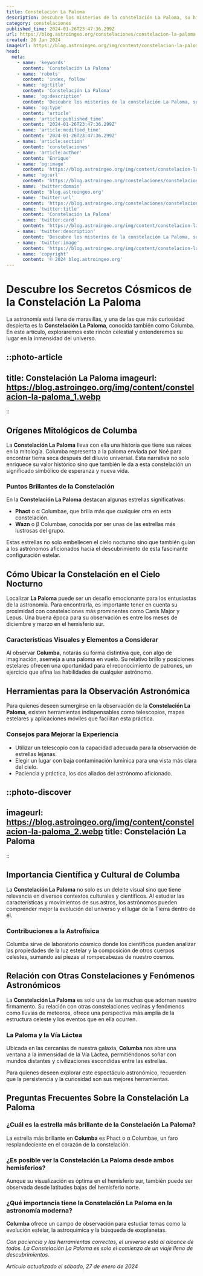 ```yaml
---
title: Constelación La Paloma
description: Descubre los misterios de la constelación La Paloma, su historia en el cielo y su importancia astronómica. Explora las estrellas con nosotros.
category: constelaciones
published_time: 2024-01-26T23:47:36.299Z
url: https://blog.astroingeo.org/constelaciones/constelacion-la-paloma
created: 26 Jan 2024
imageUrl: https://blog.astroingeo.org/img/content/constelacion-la-paloma_1.webp
head:
  meta:
    - name: 'keywords'
      content: 'Constelación La Paloma'
    - name: 'robots'
      content: 'index, follow'
    - name: 'og:title'
      content: 'Constelación La Paloma'
    - name: 'og:description'
      content: 'Descubre los misterios de la constelación La Paloma, su historia en el cielo y su importancia astronómica. Explora las estrellas con nosotros.'
    - name: 'og:type'
      content: 'article'
    - name: 'article:published_time'
      content: '2024-01-26T23:47:36.299Z'
    - name: 'article:modified_time'
      content: '2024-01-26T23:47:36.299Z'
    - name: 'article:section'
      content: 'constelaciones'
    - name: 'article:author'
      content: 'Enrique'
    - name: 'og:image'
      content: 'https://blog.astroingeo.org/img/content/constelacion-la-paloma_1.webp'
    - name: 'og:url'
      content: 'https://blog.astroingeo.org/constelaciones/constelacion-la-paloma'
    - name: 'twitter:domain'
      content: 'blog.astroingeo.org'
    - name: 'twitter:url'
      content: 'https://blog.astroingeo.org/constelaciones/constelacion-la-paloma'
    - name: 'twitter:title'
      content: 'Constelación La Paloma'
    - name: 'twitter:card'
      content: 'https://blog.astroingeo.org/img/content/constelacion-la-paloma_1.webp'
    - name: 'twitter:description'
      content: 'Descubre los misterios de la constelación La Paloma, su historia en el cielo y su importancia astronómica. Explora las estrellas con nosotros.'
    - name: 'twitter:image'
      content: 'https://blog.astroingeo.org/img/content/constelacion-la-paloma_1.webp'
    - name: 'copyright'
      content: '© 2024 blog.astroingeo.org'
---
```

# Descubre los Secretos Cósmicos de la Constelación La Paloma

La astronomía está llena de maravillas, y una de las que más curiosidad despierta es la **Constelación La Paloma**, conocida también como Columba. En este artículo, exploraremos este rincón celestial y entenderemos su lugar en la inmensidad del universo.


::photo-article
---
title: Constelación La Paloma
imageurl: https://blog.astroingeo.org/img/content/constelacion-la-paloma_1.webp
---
::


## Orígenes Mitológicos de Columba
La **Constelación La Paloma** lleva con ella una historia que tiene sus raíces en la mitología. Columba representa a la paloma enviada por Noé para encontrar tierra seca después del diluvio universal. Esta narrativa no solo enriquece su valor histórico sino que también le da a esta constelación un significado simbólico de esperanza y nueva vida.

### Puntos Brillantes de la Constelación
En la **Constelación La Paloma** destacan algunas estrellas significativas:

- **Phact** o α Columbae, que brilla más que cualquier otra en esta constelación.
- **Wazn** o β Columbae, conocida por ser unas de las estrellas más lustrosas del grupo.

Estas estrellas no solo embellecen el cielo nocturno sino que también guían a los astrónomos aficionados hacia el descubrimiento de esta fascinante configuración estelar.

## Cómo Ubicar la Constelación en el Cielo Nocturno
Localizar **La Paloma** puede ser un desafío emocionante para los entusiastas de la astronomía. Para encontrarla, es importante tener en cuenta su proximidad con constelaciones más prominentes como Canis Major y Lepus. Una buena época para su observación es entre los meses de diciembre y marzo en el hemisferio sur.

### Características Visuales y Elementos a Considerar
Al observar **Columba**, notarás su forma distintiva que, con algo de imaginación, asemeja a una paloma en vuelo. Su relativo brillo y posiciones estelares ofrecen una oportunidad para el reconocimiento de patrones, un ejercicio que afina las habilidades de cualquier astrónomo.

## Herramientas para la Observación Astronómica
Para quienes deseen sumergirse en la observación de la **Constelación La Paloma**, existen herramientas indispensables como telescopios, mapas estelares y aplicaciones móviles que facilitan esta práctica.

### Consejos para Mejorar la Experiencia
- Utilizar un telescopio con la capacidad adecuada para la observación de estrellas lejanas.
- Elegir un lugar con baja contaminación lumínica para una vista más clara del cielo.
- Paciencia y práctica, los dos aliados del astrónomo aficionado.


::photo-discover
---
imageurl: https://blog.astroingeo.org/img/content/constelacion-la-paloma_2.webp
title: Constelación La Paloma
---
::


## Importancia Científica y Cultural de Columba
La **Constelación La Paloma** no solo es un deleite visual sino que tiene relevancia en diversos contextos culturales y científicos. Al estudiar las características y movimientos de sus astros, los astrónomos pueden comprender mejor la evolución del universo y el lugar de la Tierra dentro de él.

### Contribuciones a la Astrofísica
Columba sirve de laboratorio cósmico donde los científicos pueden analizar las propiedades de la luz estelar y la composición de otros cuerpos celestes, sumando así piezas al rompecabezas de nuestro cosmos.

## Relación con Otras Constelaciones y Fenómenos Astronómicos
La **Constelación La Paloma** es solo una de las muchas que adornan nuestro firmamento. Su relación con otras constelaciones vecinas y fenómenos como lluvias de meteoros, ofrece una perspectiva más amplia de la estructura celeste y los eventos que en ella ocurren.

### La Paloma y la Vía Láctea
Ubicada en las cercanías de nuestra galaxia, **Columba** nos abre una ventana a la inmensidad de la Vía Láctea, permitiéndonos soñar con mundos distantes y civilizaciones escondidas entre las estrellas.

Para quienes deseen explorar este espectáculo astronómico, recuerden que la persistencia y la curiosidad son sus mejores herramientas.

## Preguntas Frecuentes Sobre la Constelación La Paloma

### ¿Cuál es la estrella más brillante de la Constelación La Paloma?
La estrella más brillante en **Columba** es Phact o α Columbae, un faro resplandeciente en el corazón de la constelación.

### ¿Es posible ver la Constelación La Paloma desde ambos hemisferios?
Aunque su visualización es óptima en el hemisferio sur, también puede ser observada desde latitudes bajas del hemisferio norte.

### ¿Qué importancia tiene la Constelación La Paloma en la astronomía moderna?
**Columba** ofrece un campo de observación para estudiar temas como la evolución estelar, la astroquímica y la búsqueda de exoplanetas.

*Con paciencia y las herramientas correctas, el universo está al alcance de todos. La Constelación La Paloma es solo el comienzo de un viaje lleno de descubrimientos.*

_Artículo actualizado el sábado, 27 de enero de 2024_